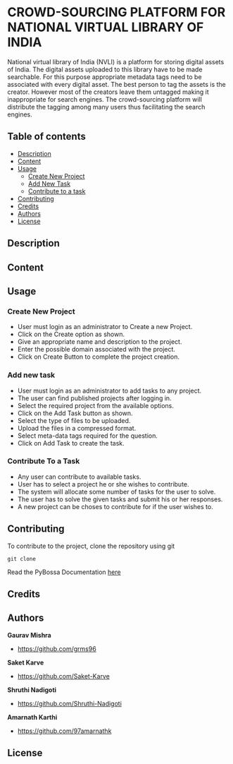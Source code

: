 # CROWD-SOURCING PLATFORM FOR NATIONAL VIRTUAL LIBRARY OF INDIA

National virtual library of India (NVLI) is a platform for storing digital assets of India. The digital assets uploaded to this library have to be made searchable. For this purpose appropriate metadata tags need to be associated with every digital asset. The best person to tag the assets is the creator. However most of the creators leave them untagged making it inappropriate for search engines. The crowd-sourcing platform will distribute the tagging among many users thus facilitating the search engines.

## Table of contents
- [Description](#description)
- [Content](#content)
- [Usage](#usage)
  - [Create New Project](#create-new-project)
  - [Add New Task](#add-new-task)
  - [Contribute to a task](#contribute-to-a-task)
- [Contributing](#contributing)
- [Credits](#credits)
- [Authors](#authors)
- [License](#license)

## Description

## Content

## Usage

### Create New Project

- User must login as an administrator to Create a new Project.
- Click on the Create option as shown.
- Give an appropriate name and description to the project.
- Enter the possible domain associated with the project.
- Click on Create Button to complete the project creation.

### Add new task 

- User must login as an administrator to add tasks to any project.
- The user can find published projects after logging in.
- Select the required project from the available options.
- Click on the Add Task button as shown.
- Select the type of files to be uploaded.
- Upload the files in a compressed format.
- Select meta-data tags required for the question.
- Click on Add Task to create the task.

### Contribute To a Task

- Any user can contribute to available tasks.
- User has to select a project he or she wishes to contribute.
- The system will allocate some number of tasks for the user to solve.
- The user has to solve the given tasks and submit his or her responses.
- A new project can be choses to contribute for if the user wishes to.

## Contributing

To contribute to the project, clone the repository using git

```
git clone 
```

Read the PyBossa Documentation [here][1]

## Credits

## Authors

**Gaurav Mishra**
- <https://github.com/grms96>

**Saket Karve**
- <https://github.com/Saket-Karve>

**Shruthi Nadigoti**
- <https://github.com/Shruthi-Nadigoti>

**Amarnath Karthi**
- <https://github.com/97amarnathk>

## License


[1]:http://docs.pybossa.com/en/latest/build_with_pybossa.html
